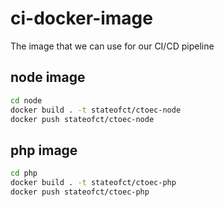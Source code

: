 # ci-docker-image
The image that we can use for our CI/CD pipeline

## node image
```bash
cd node
docker build . -t stateofct/ctoec-node
docker push stateofct/ctoec-node
```


## php image
```bash
cd php
docker build . -t stateofct/ctoec-php
docker push stateofct/ctoec-php
```